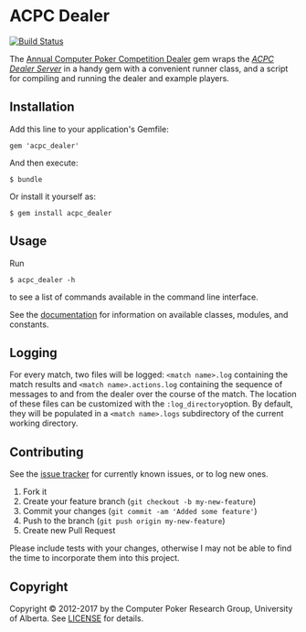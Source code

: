 ACPC Dealer
============

[![Build Status](https://travis-ci.org/dmorrill10/acpc_dealer.svg?branch=master)](https://travis-ci.org/dmorrill10/acpc_dealer)

The [Annual Computer Poker Competition Dealer][ACPC Dealer GitHub] gem wraps the [<em>ACPC Dealer Server</em>][ACPC competition server] in a handy gem with a convenient runner class, and a script for compiling and running the dealer and example players.

## Installation

Add this line to your application's Gemfile:

    gem 'acpc_dealer'

And then execute:

    $ bundle

Or install it yourself as:

    $ gem install acpc_dealer


## Usage

Run

    $ acpc_dealer -h
to see a list of commands available in the command line interface.

See the [documentation][docs] for information on available classes, modules, and constants.

## Logging

For every match, two files will be logged: `<match name>.log` containing the match results and `<match name>.actions.log` containing the sequence of messages to and from the dealer over the course of the match. The location of these files can be customized with the `:log_directory`option. By default, they will be populated in a `<match name>.logs` subdirectory of the current working directory.

## Contributing

See the [issue tracker](https://github.com/dmorrill10/acpc_dealer/issues) for currently known issues, or to log new ones.

1. Fork it
2. Create your feature branch (`git checkout -b my-new-feature`)
3. Commit your changes (`git commit -am 'Added some feature'`)
4. Push to the branch (`git push origin my-new-feature`)
5. Create new Pull Request

Please include tests with your changes, otherwise I may not be able to find 
the time to incorporate them into this project.

Copyright
---------
Copyright &copy; 2012-2017 by the Computer Poker Research Group, University of Alberta. See [LICENSE](LICENSE.md) for details.


<!---
    Link references
    ================
-->

[ACPC Dealer GitHub]: https://github.com/dmorrill10/acpc_dealer#readme
[ACPC competition server]: http://www.computerpokercompetition.org/index.php?option=com_rokdownloads&view=folder&Itemid=59
[docs]: http://rubydoc.info/github/dmorrill10/acpc_dealer/frames
